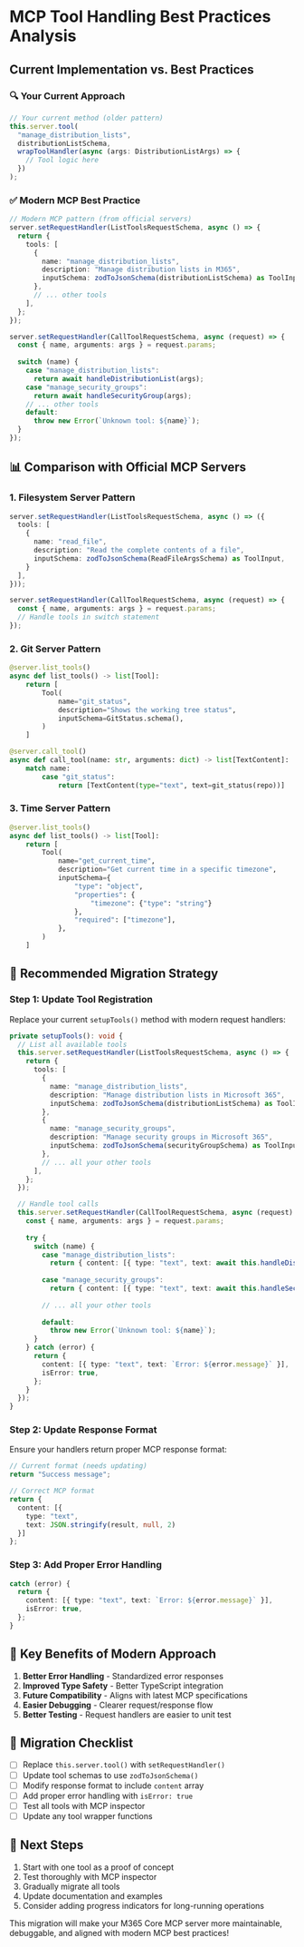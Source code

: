 # MCP Tool Handling Best Practices Analysis

## Current Implementation vs. Best Practices

### 🔍 **Your Current Approach**
```typescript
// Your current method (older pattern)
this.server.tool(
  "manage_distribution_lists",
  distributionListSchema,
  wrapToolHandler(async (args: DistributionListArgs) => {
    // Tool logic here
  })
);
```

### ✅ **Modern MCP Best Practice**
```typescript
// Modern MCP pattern (from official servers)
server.setRequestHandler(ListToolsRequestSchema, async () => {
  return {
    tools: [
      {
        name: "manage_distribution_lists",
        description: "Manage distribution lists in M365",
        inputSchema: zodToJsonSchema(distributionListSchema) as ToolInput,
      },
      // ... other tools
    ],
  };
});

server.setRequestHandler(CallToolRequestSchema, async (request) => {
  const { name, arguments: args } = request.params;
  
  switch (name) {
    case "manage_distribution_lists":
      return await handleDistributionList(args);
    case "manage_security_groups":
      return await handleSecurityGroup(args);
    // ... other tools
    default:
      throw new Error(`Unknown tool: ${name}`);
  }
});
```

## 📊 **Comparison with Official MCP Servers**

### **1. Filesystem Server Pattern**
```typescript
server.setRequestHandler(ListToolsRequestSchema, async () => ({
  tools: [
    {
      name: "read_file",
      description: "Read the complete contents of a file",
      inputSchema: zodToJsonSchema(ReadFileArgsSchema) as ToolInput,
    }
  ],
}));

server.setRequestHandler(CallToolRequestSchema, async (request) => {
  const { name, arguments: args } = request.params;
  // Handle tools in switch statement
});
```

### **2. Git Server Pattern**
```python
@server.list_tools()
async def list_tools() -> list[Tool]:
    return [
        Tool(
            name="git_status",
            description="Shows the working tree status",
            inputSchema=GitStatus.schema(),
        )
    ]

@server.call_tool()
async def call_tool(name: str, arguments: dict) -> list[TextContent]:
    match name:
        case "git_status":
            return [TextContent(type="text", text=git_status(repo))]
```

### **3. Time Server Pattern**
```python
@server.list_tools()
async def list_tools() -> list[Tool]:
    return [
        Tool(
            name="get_current_time",
            description="Get current time in a specific timezone",
            inputSchema={
                "type": "object",
                "properties": {
                    "timezone": {"type": "string"}
                },
                "required": ["timezone"],
            },
        )
    ]
```

## 🚀 **Recommended Migration Strategy**

### **Step 1: Update Tool Registration**
Replace your current `setupTools()` method with modern request handlers:

```typescript
private setupTools(): void {
  // List all available tools
  this.server.setRequestHandler(ListToolsRequestSchema, async () => {
    return {
      tools: [
        {
          name: "manage_distribution_lists",
          description: "Manage distribution lists in Microsoft 365",
          inputSchema: zodToJsonSchema(distributionListSchema) as ToolInput,
        },
        {
          name: "manage_security_groups", 
          description: "Manage security groups in Microsoft 365",
          inputSchema: zodToJsonSchema(securityGroupSchema) as ToolInput,
        },
        // ... all your other tools
      ],
    };
  });

  // Handle tool calls
  this.server.setRequestHandler(CallToolRequestSchema, async (request) => {
    const { name, arguments: args } = request.params;
    
    try {
      switch (name) {
        case "manage_distribution_lists":
          return { content: [{ type: "text", text: await this.handleDistributionList(args) }] };
        
        case "manage_security_groups":
          return { content: [{ type: "text", text: await this.handleSecurityGroup(args) }] };
          
        // ... all your other tools
        
        default:
          throw new Error(`Unknown tool: ${name}`);
      }
    } catch (error) {
      return {
        content: [{ type: "text", text: `Error: ${error.message}` }],
        isError: true,
      };
    }
  });
}
```

### **Step 2: Update Response Format**
Ensure your handlers return proper MCP response format:

```typescript
// Current format (needs updating)
return "Success message";

// Correct MCP format  
return { 
  content: [{ 
    type: "text", 
    text: JSON.stringify(result, null, 2) 
  }] 
};
```

### **Step 3: Add Proper Error Handling**
```typescript
catch (error) {
  return {
    content: [{ type: "text", text: `Error: ${error.message}` }],
    isError: true,
  };
}
```

## 🎯 **Key Benefits of Modern Approach**

1. **Better Error Handling** - Standardized error responses
2. **Improved Type Safety** - Better TypeScript integration
3. **Future Compatibility** - Aligns with latest MCP specifications
4. **Easier Debugging** - Clearer request/response flow
5. **Better Testing** - Request handlers are easier to unit test

## 📝 **Migration Checklist**

- [ ] Replace `this.server.tool()` with `setRequestHandler()`
- [ ] Update tool schemas to use `zodToJsonSchema()`
- [ ] Modify response format to include `content` array
- [ ] Add proper error handling with `isError: true`
- [ ] Test all tools with MCP inspector
- [ ] Update any tool wrapper functions

## 🔧 **Next Steps**

1. Start with one tool as a proof of concept
2. Test thoroughly with MCP inspector
3. Gradually migrate all tools
4. Update documentation and examples
5. Consider adding progress indicators for long-running operations

This migration will make your M365 Core MCP server more maintainable, debuggable, and aligned with modern MCP best practices!
